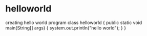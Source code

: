 # helloworld
creating hello world program
class helloworld
{
 public static void main(String[] args)
 {
  system.out.println("hello world");
 }
}
